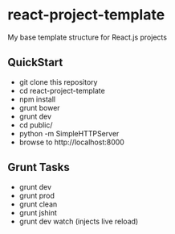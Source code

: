 react-project-template
======================

My base template structure for React.js projects

QuickStart
-----------

- git clone this repository
- cd react-project-template
- npm install
- grunt bower
- grunt dev
- cd public/
- python -m SimpleHTTPServer
- browse to http://localhost:8000

Grunt Tasks
-----------

- grunt dev
- grunt prod
- grunt clean
- grunt jshint
- grunt dev watch (injects live reload)
